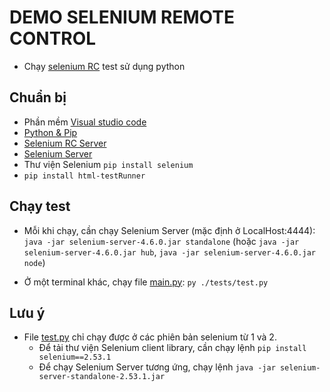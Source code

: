 # DEMO SELENIUM REMOTE CONTROL

- Chạy [selenium RC](https://www.selenium.dev/documentation/legacy/selenium_1/) test sử dụng python

## Chuẩn bị
- Phần mềm [Visual studio code](https://code.visualstudio.com/download)
- [Python & Pip](https://www.python.org/downloads/)
- [Selenium RC Server](./selenium-server-standalone-2.53.1.jar)
- [Selenium Server](./selenium-server-4.6.0.jar)
- Thư viện Selenium `pip install selenium`
- `pip install html-testRunner`

## Chạy test
- Mỗi khi chạy, cần chạy Selenium Server (mặc định ở LocalHost:4444): `java -jar selenium-server-4.6.0.jar standalone`
    (hoặc `java -jar selenium-server-4.6.0.jar hub`, `java -jar selenium-server-4.6.0.jar node`)

- Ở một terminal khác, chạy file [main.py](./main.py): `py ./tests/test.py`

## Lưu ý
- File [test.py](./tests/test.py) chỉ chạy được ở các phiên bản selenium từ 1 và 2. 
    - Để tải thư viện Selenium client library, cần chạy lệnh `pip install selenium==2.53.1`
    - Để chạy Selenium Server tương ứng, chạy lệnh `java -jar selenium-server-standalone-2.53.1.jar`

